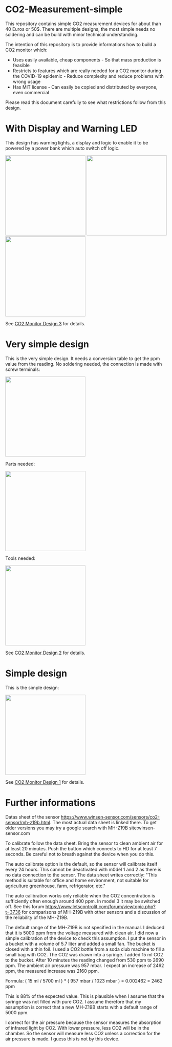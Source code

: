 # CO2-Measurement-simple

This repository contains simple CO2 measurement devices for about than 40 Euros or 50$. 
There are multiple designs, the most simple needs no soldering and can be build with minor technical understanding.

The intention of this repository is to provide informations how to build a CO2 monitor which:

* Uses easily available, cheap components - So that mass production is feasible
* Restricts to features which are really needed for a CO2 monitor during the COVID-19 epidemic - Reduce complexity and reduce problems with wrong usage
* Has MIT license - Can easily be copied and distributed by everyone, even commercial


Please read this document carefully to see what restrictions follow from this design.

# With Display and Warning LED

This design has warning lights, a display and logic to enable it to be powered by a power bank which auto switch off logic.

<img src="../../raw/master/CO2Monitor3/Example529ppm.jpg" width="250">

<img src="../../raw/master/CO2Monitor3/Example861ppm.jpg" width="250">

<img src="../../raw/master/CO2Monitor3/Example1741ppm.jpg" width="250">

See [CO2 Monitor Design 3](CO2Monitor3/CO2Monitor3.md) for details.

# Very simple design

This is the very simple design. It needs a conversion table to get the ppm value from the reading. No soldering needed, the connection is made with screw terminals:

<img src="../../raw/master/CO2Monitor2/VerySimpleCO2MeasurementFinishedTopWithScala.JPG" width="250">

Parts needed:

<img src="../../raw/master/CO2Monitor2/PartsVerySimpleCO2Measurement.JPG" width="250">

Tools needed:

<img src="../../raw/master/CO2Monitor2/ToolsVerySimpleCO2Measurement.JPG" width="250">

See [CO2 Monitor Design 2](CO2Monitor2/CO2Monitor2.md) for details.

# Simple design

This is the simple design:

<img src="../../raw/master/CO2Monitor1/SimpleCO2MeasuremenFrontView.jpg" width="250">

See [CO2 Monitor Design 1](CO2Monitor1/CO2Monitor1.md) for details.

# Further informations

Datas sheet of the sensor https://www.winsen-sensor.com/sensors/co2-sensor/mh-z19b.html. The most actual data sheet is linked there. To get older versions you may try a google search with MH-Z19B site:winsen-sensor.com

To calibrate follow the data sheet. Bring the sensor to clean ambient air for at least 20 minutes. Push the button which connects to HD for at least 7 seconds. Be careful not to breath against the device when you do this. 

The auto calibrate option is the default, so the sensor will calibrate itself every 24 hours. This cannot be deactivated with m0del 1 and 2 as there is no data connection to the sensor. The data sheet writes correctly: "This method is suitable for office and home environment, not suitable for agriculture greenhouse, farm,
refrigerator, etc."

The auto calibration works only reliable when the CO2 concentration is sufficiently often enough around 400 ppm. In model 3 it may be switched off. See this forum https://www.letscontrolit.com/forum/viewtopic.php?t=3736 for comparisons of MH-Z19B with other sensors and a discussion of the reliability of the MH-Z19B.

The default range of the MH-Z19B is not specified in the manual. I deduced that it is 5000 ppm from the voltage measured with clean air. I did now a simple calibration of the device to check this assumption. I put the sensor in a bucket with a volume of 5.7 liter and added a small fan. The bucket is closed with a thin foil.
I used a CO2 bottle from a soda club machine to fill a small bag with CO2. The CO2 was drawn into a syringe.
I added 15 ml CO2 to the bucket. After 10 minutes the reading changed from 530 ppm to 2690 ppm. The ambient air pressure was 957 mbar. I expect an increase of 2462 ppm, the measured increase was 2160 ppm. 

Formula: ( 15 ml / 5700 ml ) * ( 957 mbar / 1023 mbar ) = 0.002462 = 2462 ppm

This is 88% of the expected value. This is plausible when I assume that the syringe was not filled with pure CO2. I assume therefore that my assumption is correct that a new MH-Z19B starts with a default range of 5000 ppm.

I correct for the air pressure because the sensor measures the absorption of infrared light by CO2. With lower pressure, less CO2 will be in the chamber. So the sensor will measure less CO2 unless a correction for the air pressure is made. I guess this is not by this device.
